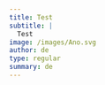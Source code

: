 ```yaml
---
title: Test
subtitle: |
  Test
image: /images/Ano.svg
author: de
type: regular
summary: de
---
```



